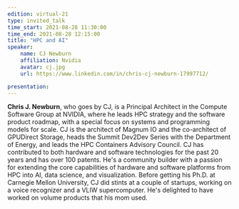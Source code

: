 ```yaml
---
edition: virtual-21
type: invited_talk
time_start: 2021-08-28 11:30:00
time_end: 2021-08-28 12:15:00
title: "HPC and AI"
speaker:
    name: CJ Newburn 
    affiliation: Nvidia
    avatar: cj.jpg  
    url: https://www.linkedin.com/in/chris-cj-newburn-17997712/

presentation: 
---
```




**Chris J. Newburn**, who goes by CJ, is a Principal Architect in the Compute Software Group at NVIDIA, where he leads HPC strategy and the software product roadmap, with a special focus on systems and programming models for scale. CJ is the architect of Magnum IO and the co-architect of GPUDirect Storage, heads the Summit Dev2Dev Series with the Department of Energy, and leads the HPC Containers Advisory Council. CJ has contributed to both hardware and software technologies for the past 20 years and has over 100 patents. He's a community builder with a passion for extending the core capabilities of hardware and software platforms from HPC into AI, data science, and visualization. Before getting his Ph.D. at Carnegie Mellon University, CJ did stints at a couple of startups, working on a voice recognizer and a VLIW supercomputer. He's delighted to have worked on volume products that his mom used.